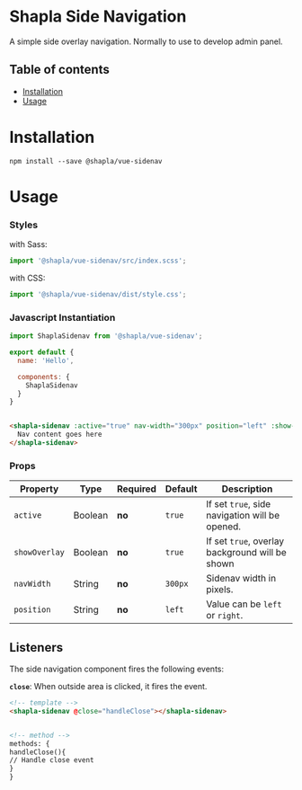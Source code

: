 # Shapla Side Navigation

A simple side overlay navigation. Normally to use to develop admin panel.

## Table of contents

- [Installation](#installation)
- [Usage](#usage)

# Installation

```
npm install --save @shapla/vue-sidenav
```

# Usage

### Styles

with Sass:

```js
import '@shapla/vue-sidenav/src/index.scss';
```

with CSS:

```js
import '@shapla/vue-sidenav/dist/style.css';
```

### Javascript Instantiation

```js
import ShaplaSidenav from '@shapla/vue-sidenav';

export default {
  name: 'Hello',

  components: {
    ShaplaSidenav
  }
}

```

```html

<shapla-sidenav :active="true" nav-width="300px" position="left" :show-overlay="true">
  Nav content goes here
</shapla-sidenav>
```

### Props

| Property      | Type      | Required  | Default   | Description
|---------------|-----------|-----------|-----------|-------------------------------------------------
| `active`      | Boolean   | **no**    | `true`    | If set `true`, side navigation will be opened.
| `showOverlay` | Boolean   | **no**    | `true`    | If set `true`, overlay background will be shown
| `navWidth`    | String    | **no**    | `300px`   | Sidenav width in pixels.
| `position`    | String    | **no**    | `left`    | Value can be `left` or `right`.

## Listeners

The side navigation component fires the following events:

**`close`**: When outside area is clicked, it fires the event.

```html
<!-- template -->
<shapla-sidenav @close="handleClose"></shapla-sidenav>


<!-- method -->
methods: {
handleClose(){
// Handle close event
}
}
```
